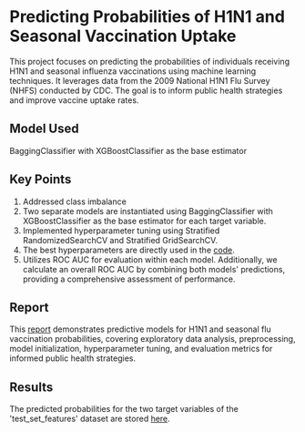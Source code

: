 
#  Predicting Probabilities of  H1N1 and Seasonal Vaccination Uptake

This project focuses on predicting the probabilities of individuals receiving H1N1 and seasonal influenza vaccinations using machine learning techniques. It leverages data from the 2009 National H1N1 Flu Survey (NHFS) conducted by CDC. The goal is  to inform public health strategies and improve vaccine uptake rates.


## Model Used
BaggingClassifier with XGBoostClassifier as the base estimator
## Key Points
1. Addressed class imbalance
2. Two separate models are instantiated using  BaggingClassifier with XGBoostClassifier as the base estimator for each target variable.
3. Implemented hyperparameter tuning using Stratified RandomizedSearchCV and Stratified GridSearchCV.
4. The best hyperparameters are directly used in the [code](https://github.com/Dream-Falls/AnalyticaX/blob/main/source_code.ipynb).
5. Utilizes ROC AUC for evaluation within each model.
Additionally, we calculate an overall ROC AUC by combining both models' predictions, providing a comprehensive assessment of performance.
## Report

This [report](https://github.com/Dream-Falls/AnalyticaX/blob/main/report.pdf) demonstrates predictive models for H1N1 and seasonal flu vaccination probabilities, covering exploratory data analysis, preprocessing, model initialization, hyperparameter tuning, and evaluation metrics for informed public health strategies.
## Results
The predicted probabilities for the two target variables of the 'test_set_features' dataset are stored [here](https://github.com/Dream-Falls/AnalyticaX/blob/main/results.csv).
